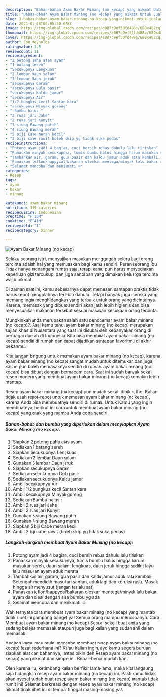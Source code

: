 ```yaml
---
description: "Bahan-bahan Ayam Bakar Minang (no kecap) yang nikmat Untuk Jualan"
title: "Bahan-bahan Ayam Bakar Minang (no kecap) yang nikmat Untuk Jualan"
slug: 3-bahan-bahan-ayam-bakar-minang-no-kecap-yang-nikmat-untuk-jualan
date: 2021-01-28T06:05:50.678Z
image: https://img-global.cpcdn.com/recipes/e087c9ef50fd488e/680x482cq70/ayam-bakar-minang-no-kecap-foto-resep-utama.jpg
thumbnail: https://img-global.cpcdn.com/recipes/e087c9ef50fd488e/680x482cq70/ayam-bakar-minang-no-kecap-foto-resep-utama.jpg
cover: https://img-global.cpcdn.com/recipes/e087c9ef50fd488e/680x482cq70/ayam-bakar-minang-no-kecap-foto-resep-utama.jpg
author: Joe Reynolds
ratingvalue: 3.8
reviewcount: 11
recipeingredient:
- "2 potong paha atas ayam"
- "1 batang sereh"
- "Secukupnya Lengkuas"
- "2 lembar Daun salam"
- "3 lembar Daun jeruk"
- "secukupnya Garam"
- "secukupnya Gula pasir"
- "secukupnya Kaldu jamur"
- "secukupnya Air"
- "1/2 bungkus kecil Santan kara"
- "secukupnya Minyak goreng"
- " Bumbu halus "
- "2 ruas jari Jahe"
- "2 ruas jari Kunyit"
- "3 siung Bawang putih"
- "4 siung Bawang merah"
- "5 biji Cabe merah kecil"
- "2 biji cabe rawit boleh skip yg tidak suka pedas"
recipeinstructions:
- "Potong ayam jadi 4 bagian, cuci bersih rebus dahulu lalu tiriskan"
- "Panaskan minyak secukupnya, tumis bumbu halus hingga harum masukan sereh, daun salam, lengkuas, daun jeruk hingga sedikit layu lalu masukan ayam aduk merata"
- "Tambahkan air, garam, gula pasir dan kaldu jamur aduk rata kembali. Setengah mendidih masukan santan, aduk lagi dan koreksi rasa. Masak hingga air menyusut (jangan terlalu sat)"
- "Panaskan teflon/happycal/bakaran oleskan mentega/minyak lalu bakar ayam dan olesi dengan sisa bumbu yg ada"
- "Selamat mencoba dan menikmati ☺"
categories:
- Resep
tags:
- ayam
- bakar
- minang

katakunci: ayam bakar minang 
nutrition: 199 calories
recipecuisine: Indonesian
preptime: "PT13M"
cooktime: "PT41M"
recipeyield: "1"
recipecategory: Dinner

---
```



![Ayam Bakar Minang (no kecap)](https://img-global.cpcdn.com/recipes/e087c9ef50fd488e/680x482cq70/ayam-bakar-minang-no-kecap-foto-resep-utama.jpg)

Selaku seorang istri, menyajikan masakan menggugah selera bagi orang tercinta adalah hal yang memuaskan bagi kamu sendiri. Peran seorang ibu Tidak hanya menangani rumah saja, tetapi kamu pun harus menyediakan keperluan gizi tercukupi dan juga santapan yang dimakan keluarga tercinta wajib nikmat.

Di zaman  saat ini, kamu sebenarnya dapat memesan santapan praktis tidak harus repot mengolahnya terlebih dahulu. Tetapi banyak juga mereka yang memang ingin menghidangkan yang terbaik untuk orang yang dicintainya. Karena, memasak yang dibuat sendiri akan jauh lebih higienis dan bisa menyesuaikan makanan tersebut sesuai masakan kesukaan orang tercinta. 



Mungkinkah anda merupakan salah satu penggemar ayam bakar minang (no kecap)?. Asal kamu tahu, ayam bakar minang (no kecap) merupakan sajian khas di Nusantara yang saat ini disukai oleh kebanyakan orang di berbagai daerah di Indonesia. Kita bisa membuat ayam bakar minang (no kecap) sendiri di rumah dan dapat dijadikan santapan favoritmu di akhir pekanmu.

Kita jangan bingung untuk memakan ayam bakar minang (no kecap), karena ayam bakar minang (no kecap) sangat mudah untuk ditemukan dan juga kalian pun boleh memasaknya sendiri di rumah. ayam bakar minang (no kecap) bisa dibuat dengan bermacam cara. Saat ini sudah banyak sekali resep modern yang membuat ayam bakar minang (no kecap) semakin lebih mantap.

Resep ayam bakar minang (no kecap) pun mudah sekali dibikin, lho. Kalian tidak usah repot-repot untuk memesan ayam bakar minang (no kecap), karena Anda bisa membuatnya sendiri di rumah. Untuk Kamu yang ingin membuatnya, berikut ini cara untuk membuat ayam bakar minang (no kecap) yang enak yang mampu Anda coba sendiri.

<!--inarticleads1-->

##### Bahan-bahan dan bumbu yang diperlukan dalam menyiapkan Ayam Bakar Minang (no kecap):

1. Siapkan 2 potong paha atas ayam
1. Sediakan 1 batang sereh
1. Siapkan Secukupnya Lengkuas
1. Sediakan 2 lembar Daun salam
1. Gunakan 3 lembar Daun jeruk
1. Siapkan secukupnya Garam
1. Sediakan secukupnya Gula pasir
1. Sediakan secukupnya Kaldu jamur
1. Ambil secukupnya Air
1. Ambil 1/2 bungkus kecil Santan kara
1. Ambil secukupnya Minyak goreng
1. Sediakan  Bumbu halus :
1. Ambil 2 ruas jari Jahe
1. Ambil 2 ruas jari Kunyit
1. Gunakan 3 siung Bawang putih
1. Gunakan 4 siung Bawang merah
1. Siapkan 5 biji Cabe merah kecil
1. Ambil 2 biji cabe rawit (boleh skip yg tidak suka pedas)




<!--inarticleads2-->

##### Langkah-langkah membuat Ayam Bakar Minang (no kecap):

1. Potong ayam jadi 4 bagian, cuci bersih rebus dahulu lalu tiriskan
1. Panaskan minyak secukupnya, tumis bumbu halus hingga harum masukan sereh, daun salam, lengkuas, daun jeruk hingga sedikit layu lalu masukan ayam aduk merata
1. Tambahkan air, garam, gula pasir dan kaldu jamur aduk rata kembali. Setengah mendidih masukan santan, aduk lagi dan koreksi rasa. Masak hingga air menyusut (jangan terlalu sat)
1. Panaskan teflon/happycal/bakaran oleskan mentega/minyak lalu bakar ayam dan olesi dengan sisa bumbu yg ada
1. Selamat mencoba dan menikmati ☺




Wah ternyata cara membuat ayam bakar minang (no kecap) yang mantab tidak ribet ini gampang banget ya! Semua orang mampu mencobanya. Cara Membuat ayam bakar minang (no kecap) Sesuai sekali buat anda yang sedang belajar memasak ataupun juga bagi kalian yang sudah ahli dalam memasak.

Apakah kamu mau mulai mencoba membuat resep ayam bakar minang (no kecap) lezat sederhana ini? Kalau kalian ingin, ayo kamu segera buruan siapkan alat dan bahannya, lantas bikin deh Resep ayam bakar minang (no kecap) yang nikmat dan simple ini. Benar-benar mudah kan. 

Oleh karena itu, ketimbang kalian berfikir lama-lama, maka kita langsung saja hidangkan resep ayam bakar minang (no kecap) ini. Pasti kamu tiidak akan nyesel sudah buat resep ayam bakar minang (no kecap) mantab tidak rumit ini! Selamat berkreasi dengan resep ayam bakar minang (no kecap) nikmat tidak ribet ini di tempat tinggal masing-masing,ya!.

